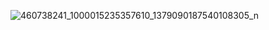 
![460738241_1000015235357610_1379090187540108305_n](https://github.com/user-attachments/assets/3d569ab5-0b03-4533-9b5a-a964e7a2764a)

